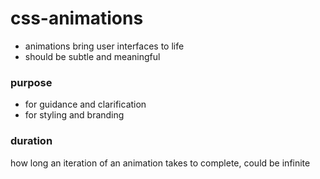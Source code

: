 # css-animations

* animations bring user interfaces to life
* should be subtle and meaningful

### purpose

* for guidance and clarification
* for styling and branding

### duration
how long an iteration of an animation takes to complete, could be infinite
